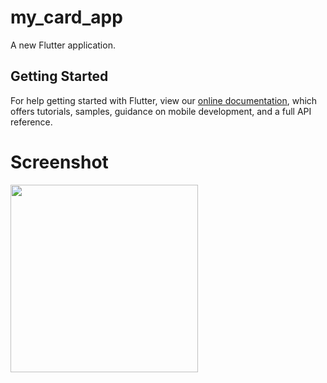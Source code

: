 # my_card_app

A new Flutter application.

## Getting Started

For help getting started with Flutter, view our
[online documentation](https://flutter.dev/docs), which offers tutorials,
samples, guidance on mobile development, and a full API reference.

# Screenshot

<img src="https://user-images.githubusercontent.com/73339220/118222457-1e859900-b499-11eb-8707-4e1e9bbb1ea3.jpg" width=300 />
